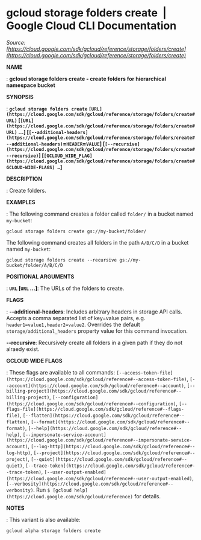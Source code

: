# gcloud storage folders create  |  Google Cloud CLI Documentation

*Source: [https://cloud.google.com/sdk/gcloud/reference/storage/folders/create](https://cloud.google.com/sdk/gcloud/reference/storage/folders/create)*

**NAME**

: **gcloud storage folders create - create folders for hierarchical namespace bucket**

**SYNOPSIS**

: **`gcloud storage folders create` `[URL](https://cloud.google.com/sdk/gcloud/reference/storage/folders/create#URL)` [`[URL](https://cloud.google.com/sdk/gcloud/reference/storage/folders/create#URL)` …] [`[--additional-headers](https://cloud.google.com/sdk/gcloud/reference/storage/folders/create#--additional-headers)`=`HEADER`=`VALUE`] [`[--recursive](https://cloud.google.com/sdk/gcloud/reference/storage/folders/create#--recursive)`] [`[GCLOUD_WIDE_FLAG](https://cloud.google.com/sdk/gcloud/reference/storage/folders/create#GCLOUD-WIDE-FLAGS) …`]**

**DESCRIPTION**

: Create folders.

**EXAMPLES**

: The following command creates a folder called `folder/` in a bucket
named `my-bucket`:

```
gcloud storage folders create gs://my-bucket/folder/
```

The following command creates all folders in the path `A/B/C/D` in a
bucket named `my-bucket`:

```
gcloud storage folders create --recursive gs://my-bucket/folder/A/B/C/D
```

**POSITIONAL ARGUMENTS**

: **`URL` [`URL` …]**:
The URLs of the folders to create.

**FLAGS**

: **--additional-headers**:
Includes arbitrary headers in storage API calls. Accepts a comma separated list
of key=value pairs, e.g. `header1=value1,header2=value2`. Overrides
the default `storage/additional_headers` property value for this
command invocation.

**--recursive**:
Recursively create all folders in a given path if they do not alraedy exist.

**GCLOUD WIDE FLAGS**

: These flags are available to all commands: `[--access-token-file](https://cloud.google.com/sdk/gcloud/reference#--access-token-file)`,
`[--account](https://cloud.google.com/sdk/gcloud/reference#--account)`, `[--billing-project](https://cloud.google.com/sdk/gcloud/reference#--billing-project)`,
`[--configuration](https://cloud.google.com/sdk/gcloud/reference#--configuration)`,
`[--flags-file](https://cloud.google.com/sdk/gcloud/reference#--flags-file)`,
`[--flatten](https://cloud.google.com/sdk/gcloud/reference#--flatten)`, `[--format](https://cloud.google.com/sdk/gcloud/reference#--format)`, `[--help](https://cloud.google.com/sdk/gcloud/reference#--help)`, `[--impersonate-service-account](https://cloud.google.com/sdk/gcloud/reference#--impersonate-service-account)`,
`[--log-http](https://cloud.google.com/sdk/gcloud/reference#--log-http)`,
`[--project](https://cloud.google.com/sdk/gcloud/reference#--project)`, `[--quiet](https://cloud.google.com/sdk/gcloud/reference#--quiet)`, `[--trace-token](https://cloud.google.com/sdk/gcloud/reference#--trace-token)`, `[--user-output-enabled](https://cloud.google.com/sdk/gcloud/reference#--user-output-enabled)`,
`[--verbosity](https://cloud.google.com/sdk/gcloud/reference#--verbosity)`.
Run `$ [gcloud help](https://cloud.google.com/sdk/gcloud/reference)` for details.

**NOTES**

: This variant is also available:

```
gcloud alpha storage folders create
```